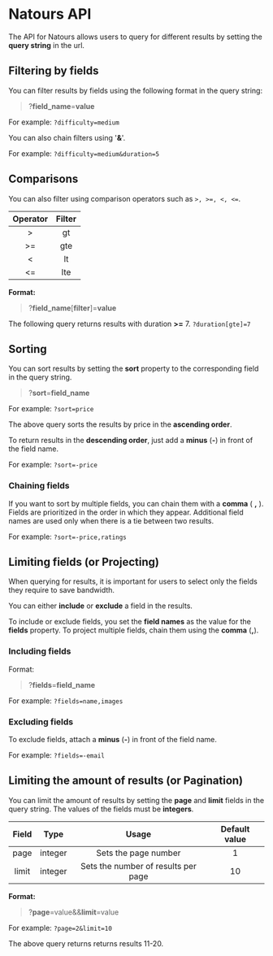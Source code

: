# Natours API

The API for Natours allows users to query for different results by setting the **query string** in the url.

## Filtering by fields

You can filter results by fields using the following format in the query string:

> ?**field_name**=**value**

For example:
`?difficulty=medium`

You can also chain filters using '**&**'.

For example:
`?difficulty=medium&duration=5`

## Comparisons

You can also filter using comparison operators such as `>, >=, <, <=`.

| Operator            | Filter               |
| ------------------- | -------------------- |
| <center>></center>  | <center>gt</center>  |
| <center>>=</center> | <center>gte</center> |
| <center><</center>  | <center>lt</center>  |
| <center><=</center> | <center>lte</center> |

**Format:**

> ?**field_name**[**filter**]=**value**</center>

The following query returns results with duration **>=** 7.
`?duration[gte]=7`

## Sorting

You can sort results by setting the **sort** property to the corresponding field in the query string.

> ?**sort**=**field_name**

For example:
`?sort=price`

The above query sorts the results by price in the **ascending order**.

To return results in the **descending order**, just add a **minus** (**-**) in front of the field name.

For example:
`?sort=-price`

### Chaining fields

If you want to sort by multiple fields, you can chain them with a **comma** ( **,** ). Fields are prioritized in the order in which they appear. Additional field names are used only when there is a tie between two results.

For example:
`?sort=-price,ratings`

## Limiting fields (or Projecting)

When querying for results, it is important for users to select only the fields they require to save bandwidth.

You can either **include** or **exclude** a field in the results.

To include or exclude fields, you set the **field names** as the value for the **fields** property. To project multiple fields, chain them using the **comma** (**,**).

### Including fields

Format:

> ?**fields**=**field_name**

For example:
`?fields=name,images`

### Excluding fields

To exclude fields, attach a **minus** (**-**) in front of the field name.

For example:
`?fields=-email`

## Limiting the amount of results (or Pagination)

You can limit the amount of results by setting the **page** and **limit** fields in the query string. The values of the fields must be **integers**.

| Field                  | Type                     | Usage                                                | Default value       |
| ---------------------- | ------------------------ | ---------------------------------------------------- | ------------------- |
| <center>page</center>  | <center>integer</center> | <center>Sets the page number</center>                | <center>1</center>  |
| <center>limit</center> | <center>integer</center> | <center>Sets the number of results per page</center> | <center>10</center> |

**Format:**

> ?**page**=value&&**limit**=value

For example:
`?page=2&limit=10`

The above query returns returns results 11-20.

